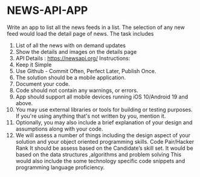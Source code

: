 # NEWS-API-APP

Write an app to list all the news feeds in a list. The selection of any new feed would load
the detail page of news. The task includes
1. List of all the news with on demand updates
2. Show the details and images on the details page
3. API Details : https://newsapi.org/
Instructions:
1. Keep it Simple
2. Use Github - Commit Often, Perfect Later, Publish Once.
3. The solution should be a mobile application.
4. Document your code.
5. Code should not contain any warnings, or errors.
6. App should support all mobile devices running iOS 10/Android 19 and above.
7. You may use external libraries or tools for building or testing purposes. If you're
using anything that's not written by you, mention it.
8. Optionally, you may also include a brief explanation of your design and assumptions
along with your code.
9. We will assess a number of things including the design aspect of your solution and
your object oriented programming skills. 
Code Pair/Hacker Rank
It should be assess based on the Candidate’s skill set. It would be based on the data
structures ,algorithms and problem solving
This would also include the some technology specific code snippets and programming
language proficiency. 
